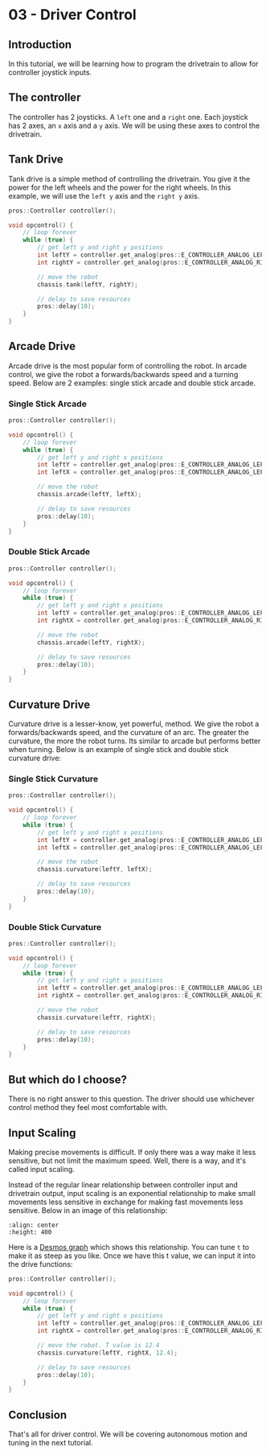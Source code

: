 # 03 - Driver Control

## Introduction
In this tutorial, we will be learning how to program the drivetrain to allow for controller joystick inputs.

## The controller
The controller has 2 joysticks. A `left` one and a `right` one. Each joystick has 2 axes, an `x` axis and a `y` axis. We will be using these axes to control the drivetrain.

## Tank Drive
Tank drive is a simple method of controlling the drivetrain. You give it the power for the left wheels and the power for the right wheels. In this example, we will use the `left y` axis and the `right y` axis.

```cpp
pros::Controller controller();

void opcontrol() {
    // loop forever
    while (true) {
        // get left y and right y positions
        int leftY = controller.get_analog(pros::E_CONTROLLER_ANALOG_LEFT_Y);
        int rightY = controller.get_analog(pros::E_CONTROLLER_ANALOG_RIGHT_Y);

        // move the robot
        chassis.tank(leftY, rightY);

        // delay to save resources
        pros::delay(10);
    }
}
```

## Arcade Drive
Arcade drive is the most popular form of controlling the robot. In arcade control, we give the robot a forwards/backwards speed and a turning speed. Below are 2 examples: single stick arcade and double stick arcade.

### Single Stick Arcade

```cpp
pros::Controller controller();

void opcontrol() {
    // loop forever
    while (true) {
        // get left y and right x positions
        int leftY = controller.get_analog(pros::E_CONTROLLER_ANALOG_LEFT_Y);
        int leftX = controller.get_analog(pros::E_CONTROLLER_ANALOG_LEFT_X);

        // move the robot
        chassis.arcade(leftY, leftX);

        // delay to save resources
        pros::delay(10);
    }
}
```

### Double Stick Arcade

```cpp
pros::Controller controller();

void opcontrol() {
    // loop forever
    while (true) {
        // get left y and right x positions
        int leftY = controller.get_analog(pros::E_CONTROLLER_ANALOG_LEFT_Y);
        int rightX = controller.get_analog(pros::E_CONTROLLER_ANALOG_RIGHT_X);

        // move the robot
        chassis.arcade(leftY, rightX);

        // delay to save resources
        pros::delay(10);
    }
}
```

## Curvature Drive
Curvature drive is a lesser-know, yet powerful, method. We give the robot a forwards/backwards speed, and the curvature of an arc. The greater the curvature, the more the robot turns. Its similar to arcade but performs better when turning. Below is an example of single stick and double stick curvature drive:

### Single Stick Curvature

```cpp
pros::Controller controller();

void opcontrol() {
    // loop forever
    while (true) {
        // get left y and right x positions
        int leftY = controller.get_analog(pros::E_CONTROLLER_ANALOG_LEFT_Y);
        int leftX = controller.get_analog(pros::E_CONTROLLER_ANALOG_LEFT_X);

        // move the robot
        chassis.curvature(leftY, leftX);

        // delay to save resources
        pros::delay(10);
    }
}
```

### Double Stick Curvature

```cpp
pros::Controller controller();

void opcontrol() {
    // loop forever
    while (true) {
        // get left y and right x positions
        int leftY = controller.get_analog(pros::E_CONTROLLER_ANALOG_LEFT_Y);
        int rightX = controller.get_analog(pros::E_CONTROLLER_ANALOG_RIGHT_X);

        // move the robot
        chassis.curvature(leftY, rightX);

        // delay to save resources
        pros::delay(10);
    }
}
```

## But which do I choose?
There is no right answer to this question. The driver should use whichever control method they feel most comfortable with.

## Input Scaling
Making precise movements is difficult. If only there was a way make it less sensitive, but not limit the maximum speed. Well, there is a way, and it's called input scaling.

Instead of the regular linear relationship between controller input and drivetrain output, input scaling is an exponential relationship to make small movements less sensitive in exchange for making fast movements less sensitive. Below in an image of this relationship:

```{image} ../assets/3_driver_control/curve.jpeg
:align: center
:height: 400
```

Here is a [Desmos graph](https://www.desmos.com/calculator/fuouoahwvc) which shows this relationship. You can tune `t` to make it as steep as you like. Once we have this t value, we can input it into the drive functions:

```cpp
pros::Controller controller();

void opcontrol() {
    // loop forever
    while (true) {
        // get left y and right x positions
        int leftY = controller.get_analog(pros::E_CONTROLLER_ANALOG_LEFT_Y);
        int rightX = controller.get_analog(pros::E_CONTROLLER_ANALOG_RIGHT_X);

        // move the robot. T value is 12.4
        chassis.curvature(leftY, rightX, 12.4);

        // delay to save resources
        pros::delay(10);
    }
}
```

## Conclusion
That's all for driver control. We will be covering autonomous motion and tuning in the next tutorial.
